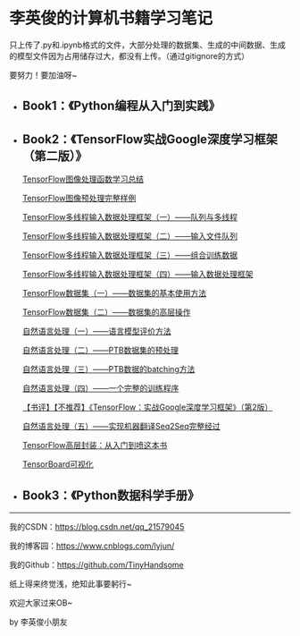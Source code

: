 # 李英俊的计算机书籍学习笔记

只上传了.py和.ipynb格式的文件，大部分处理的数据集、生成的中间数据、生成的模型文件因为占用储存过大，都没有上传。（通过gitignore的方式）

要努力！要加油呀~

- ## Book1：《Python编程从入门到实践》

- ## Book2：《TensorFlow实战Google深度学习框架（第二版）》

  [TensorFlow图像处理函数学习总结](https://blog.csdn.net/qq_21579045/article/details/86569934)

  [TensorFlow图像预处理完整样例](https://blog.csdn.net/qq_21579045/article/details/86708656)

  [TensorFlow多线程输入数据处理框架（一）——队列与多线程](https://blog.csdn.net/qq_21579045/article/details/86758536)

  [TensorFlow多线程输入数据处理框架（二）——输入文件队列](https://blog.csdn.net/qq_21579045/article/details/86762578)

  [TensorFlow多线程输入数据处理框架（三）——组合训练数据](https://blog.csdn.net/qq_21579045/article/details/86772832)

  [TensorFlow多线程输入数据处理框架（四）——输入数据处理框架](https://blog.csdn.net/qq_21579045/article/details/86776887)

  [TensorFlow数据集（一）——数据集的基本使用方法](https://blog.csdn.net/qq_21579045/article/details/86904202)

  [TensorFlow数据集（二）——数据集的高层操作](https://blog.csdn.net/qq_21579045/article/details/87092969)

  [自然语言处理（一）——语言模型评价方法](https://blog.csdn.net/qq_21579045/article/details/87689562)

  [自然语言处理（二）——PTB数据集的预处理](https://blog.csdn.net/qq_21579045/article/details/87782302)

  [自然语言处理（三）——PTB数据的batching方法](https://blog.csdn.net/qq_21579045/article/details/87894986)

  [自然语言处理（四）——一个完整的训练程序](https://blog.csdn.net/qq_21579045/article/details/87937488)

  [【书评】【不推荐】《TensorFlow：实战Google深度学习框架》（第2版）](https://blog.csdn.net/qq_21579045/article/details/88388665)

  [自然语言处理（五）——实现机器翻译Seq2Seq完整经过](https://blog.csdn.net/qq_21579045/article/details/88657013)

  [TensorFlow高层封装：从入门到喷这本书](https://blog.csdn.net/qq_21579045/article/details/89848142)
  
  [TensorBoard可视化](https://blog.csdn.net/qq_21579045/article/details/90173916)

- ## Book3：《Python数据科学手册》





------

我的CSDN：https://blog.csdn.net/qq_21579045

我的博客园：https://www.cnblogs.com/lyjun/

我的Github：https://github.com/TinyHandsome

纸上得来终觉浅，绝知此事要躬行~

欢迎大家过来OB~

by 李英俊小朋友